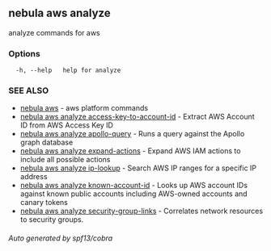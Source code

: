 ## nebula aws analyze

analyze commands for aws

### Options

```
  -h, --help   help for analyze
```

### SEE ALSO

* [nebula aws](nebula_aws.md)	 - aws platform commands
* [nebula aws analyze access-key-to-account-id](nebula_aws_analyze_access-key-to-account-id.md)	 - Extract AWS Account ID from AWS Access Key ID
* [nebula aws analyze apollo-query](nebula_aws_analyze_apollo-query.md)	 - Runs a query against the Apollo graph database
* [nebula aws analyze expand-actions](nebula_aws_analyze_expand-actions.md)	 - Expand AWS IAM actions to include all possible actions
* [nebula aws analyze ip-lookup](nebula_aws_analyze_ip-lookup.md)	 - Search AWS IP ranges for a specific IP address
* [nebula aws analyze known-account-id](nebula_aws_analyze_known-account-id.md)	 - Looks up AWS account IDs against known public accounts including AWS-owned accounts and canary tokens
* [nebula aws analyze security-group-links](nebula_aws_analyze_security-group-links.md)	 - Correlates network resources to security groups.

###### Auto generated by spf13/cobra
